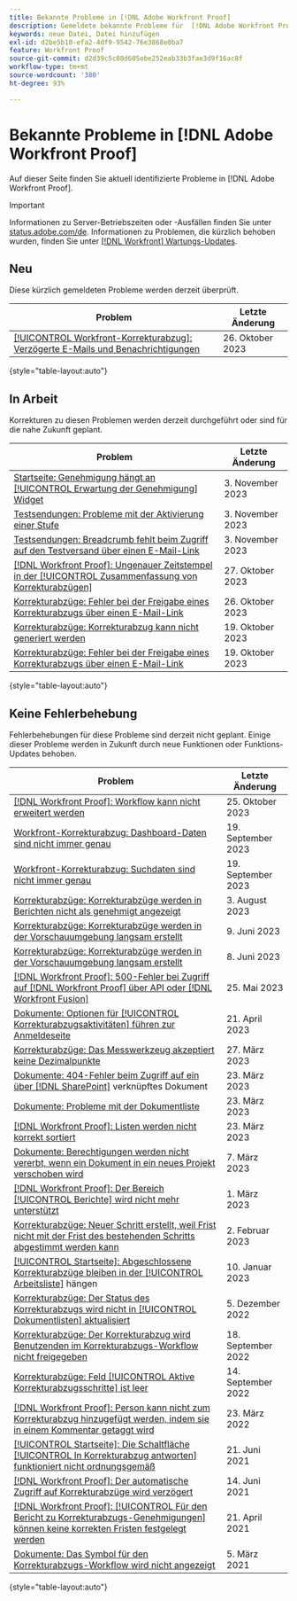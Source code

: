 ```yaml
---
title: Bekannte Probleme in [!DNL Adobe Workfront Proof]
description: Gemeldete bekannte Probleme für  [!DNL Adobe Workfront Proof]
keywords: neue Datei, Datei hinzufügen
exl-id: d2be5b10-efa2-4df9-9542-76e3868e0ba7
feature: Workfront Proof
source-git-commit: d2d39c5c08d605ebe252eab33b3fae3d9f16ac8f
workflow-type: tm+mt
source-wordcount: '380'
ht-degree: 93%

---
```


# Bekannte Probleme in [!DNL Adobe Workfront Proof]

Auf dieser Seite finden Sie aktuell identifizierte Probleme in [!DNL Adobe Workfront Proof].

>[!IMPORTANT]
>
>Informationen zu Server-Betriebszeiten oder -Ausfällen finden Sie unter [status.adobe.com/de](https://status.adobe.com/de). Informationen zu Problemen, die kürzlich behoben wurden, finden Sie unter [[!DNL Workfront] Wartungs-Updates](../maintenance/current-updates.md).

## Neu

Diese kürzlich gemeldeten Probleme werden derzeit überprüft.

| **Problem** | **Letzte Änderung** |
| -----------------------------------------------------------------| ----------------- |
| [[!UICONTROL Workfront-Korrekturabzug]: Verzögerte E-Mails und Benachrichtigungen](known-issues-workfront-proof/proof-delayed-notification.md) | 26. Oktober 2023 |

{style="table-layout:auto"}

## In Arbeit

Korrekturen zu diesen Problemen werden derzeit durchgeführt oder sind für die nahe Zukunft geplant.

| **Problem** | **Letzte Änderung** |
| -----------------------------------------------------------------| ----------------- |
| [Startseite: Genehmigung hängt an [!UICONTROL Erwartung der Genehmigung] Widget](known-issues-workfront/wf-home-approvals-stuck-on-widget.md) | 3. November 2023 |
| [Testsendungen: Probleme mit der Aktivierung einer Stufe](known-issues-workfront/wf-proofs-stage-activation-issues.md) | 3. November 2023 |
| [Testsendungen: Breadcrumb fehlt beim Zugriff auf den Testversand über einen E-Mail-Link](known-issues-workfront/wf-proofs-breadcrumb-missing.md) | 3. November 2023 |
| [[!DNL Workfront Proof]: Ungenauer Zeitstempel in der [!UICONTROL Zusammenfassung von Korrekturabzügen]](known-issues-workfront-proof/proof-inaccurate-timestamp-proof-summary.md) | 27. Oktober 2023 |
| [Korrekturabzüge: Fehler bei der Freigabe eines Korrekturabzugs über einen E-Mail-Link](known-issues-workfront/wf-proofs-error-when-sharing-proof-from-email.md) | 26. Oktober 2023 |
| [Korrekturabzüge: Korrekturabzug kann nicht generiert werden](known-issues-workfront/wf-proofs-cannot-generate-proof.md) | 19. Oktober 2023 |
| [Korrekturabzüge: Fehler bei der Freigabe eines Korrekturabzugs über einen E-Mail-Link](known-issues-workfront/wf-proofs-error-when-sharing-proof-from-email.md) | 19. Oktober 2023 |

{style="table-layout:auto"}

## Keine Fehlerbehebung

Fehlerbehebungen für diese Probleme sind derzeit nicht geplant. Einige dieser Probleme werden in Zukunft durch neue Funktionen oder Funktions-Updates behoben.

| **Problem** | **Letzte Änderung** |
| -----------------------------------------------------------------| ----------------- |
| [[!DNL Workfront Proof]: Workflow kann nicht erweitert werden](known-issues-workfront-proof/proof-cannot-view-workflow.md) | 25. Oktober 2023 |
| [Workfront-Korrekturabzug: Dashboard-Daten sind nicht immer genau](known-issues-workfront-proof/proof-dashboard-data-may-not-be-accurate.md) | 19. September 2023 |
| [Workfront-Korrekturabzug: Suchdaten sind nicht immer genau](known-issues-workfront-proof/proof-search-data-not-may-not-be-accurate.md) | 19. September 2023 |
| [Korrekturabzüge: Korrekturabzüge werden in Berichten nicht als genehmigt angezeigt](known-issues-workfront/wf-proofs-not-showing-approved-in-report.md) | 3. August 2023 |
| [Korrekturabzüge: Korrekturabzüge werden in der Vorschauumgebung langsam erstellt](known-issues-workfront-proof/proof-dependency-rules-multichoice.md) | 9. Juni 2023 |
| [Korrekturabzüge: Korrekturabzüge werden in der Vorschauumgebung langsam erstellt](known-issues-workfront/wf-proofs-in-preview-created-slowly.md) | 8. Juni 2023 |
| [[!DNL Workfront Proof]: 500-Fehler bei Zugriff auf [!DNL Workfront Proof] über API oder [!DNL Workfront Fusion]](known-issues-workfront-proof/proof-500-error-getallproofs.md) | 25. Mai 2023 |
| [Dokumente: Optionen für [!UICONTROL Korrekturabzugsaktivitäten] führen zur Anmeldeseite](known-issues-workfront/wf-documents-taken-to-login-screen.md) | 21. April 2023 |
| [Korrekturabzüge: Das Messwerkzeug akzeptiert keine Dezimalpunkte](known-issues-workfront/wf-proofs-measure-not-not-accepting-decimals.md) | 27. März 2023 |
| [Dokumente: 404-Fehler beim Zugriff auf ein über [!DNL SharePoint]](known-issues-workfront/wf-documents-404-when-accessing-document-in-sharepoint.md) verknüpftes Dokument | 23. März 2023 |
| [Dokumente: Probleme mit der Dokumentliste](known-issues-workfront/wf-documents-list-missing-elements.md) | 23. März 2023 |
| [[!DNL Workfront Proof]: Listen werden nicht korrekt sortiert](known-issues-workfront-proof/proof-lists-not-sorted-correctly.md) | 23. März 2023 |
| [Dokumente: Berechtigungen werden nicht vererbt, wenn ein Dokument in ein neues Projekt verschoben wird](known-issues-workfront/wf-documents-permissions-not-interited-when-moved.md) | 7. März 2023 |
| [[!DNL Workfront Proof]: Der Bereich [!UICONTROL Berichte] wird nicht mehr unterstützt](known-issues-workfront-proof/proof-reports-analytics-not-working.md) | 1. März 2023 |
| [Korrekturabzüge: Neuer Schritt erstellt, weil Frist nicht mit der Frist des bestehenden Schritts abgestimmt werden kann](known-issues-workfront-proof/proof-new-stage-created.md) | 2. Februar 2023 |
| [[!UICONTROL Startseite]: Abgeschlossene Korrekturabzüge bleiben in der [!UICONTROL Arbeitsliste]](known-issues-workfront-proof/completed-proofs-stuck-in-the-work-list.md) hängen | 10. Januar 2023 |
| [Korrekturabzüge: Der Status des Korrekturabzugs wird nicht in [!UICONTROL Dokumentlisten] aktualisiert](known-issues-workfront/wf-documents-status-not-updating-in-document-list.md) | 5. Dezember 2022 |
| [Korrekturabzüge: Der Korrekturabzug wird Benutzenden im Korrekturabzugs-Workflow nicht freigegeben](known-issues-workfront-proof/proof-user-in-stage-does-not-get-access.md) | 18. September 2022 |
| [Korrekturabzüge: Feld [!UICONTROL Aktive Korrekturabzugsschritte] ist leer](known-issues-workfront/wf-documents-stages-do-not-populate-on-proof.md) | 14. September 2022 |
| [[!DNL Workfront Proof]: Person kann nicht zum Korrekturabzug hinzugefügt werden, indem sie in einem Kommentar getaggt wird](known-issues-workfront-proof/cannot-add-user-to-proof.md) | 23. März 2022 |
| [[!UICONTROL Startseite]: Die Schaltfläche [!UICONTROL In Korrekturabzug antworten] funktioniert nicht ordnungsgemäß](known-issues-workfront-proof/reply-in-proof-button-behavior-is-inconsistent.md) | 21. Juni 2021 |
| [[!DNL Workfront Proof]: Der automatische Zugriff auf Korrekturabzüge wird verzögert](known-issues-workfront-proof/automatic-access-to-proofs-are-delayed.md) | 14. Juni 2021 |
| [[!DNL Workfront Proof]: [!UICONTROL Für den Bericht zu Korrekturabzugs-Genehmigungen] können keine korrekten Fristen festgelegt werden](known-issues-workfront-proof/proof-approval-report-cant-accurately-determine-deadlines.md) | 21. April 2021 |
| [Dokumente: Das Symbol für den Korrekturabzugs-Workflow wird nicht angezeigt](known-issues-workfront-proof/proof-workflow-icon-is-not-displaying.md) | 5. März 2021 |

{style="table-layout:auto"}

